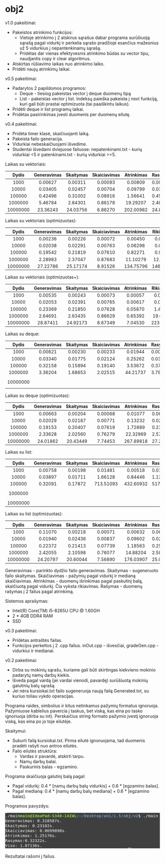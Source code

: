 # obj2

v1.0 pakeitimai:
- Pakeistos atrinkimo funkcijos:
  - Vietoje atrinkimo į 2 atskirus sąrašus dabar programa surūšiuoją sąrašą pagal vidurkį ir perkelia sąrašo pradžioje esančius mažesnius už 5 vidurkius į nepantenkinamų sąrašą.
  - Pridėtas dar vienas efektyvesnis atrinkimo būdas su vector tipu, naudjantis copy ir clear algoritmus.
- Atskirtas rūšiavimo laikas nuo atrinkimo laiko.
- Pridėti naujų atrinkimų laikai.

v0.5 pakeitimai:
- Padarytos 2 papildomos programos:
  - Deque - tiesiog pakeistas vector į deque duomenų tipą
  - List - pakeistas vector į list. Indeksų paieška pakeista į next funkciją, kuri gali būti prastai optimizuota (tai paaiškintu laikus).
- Pridėti deque ir list programų laikai.
- Pridėtas pasirinkimas įvesti duomenis per duomenų eilutę.

v0.4 pakeitimai:
- Pridėta timer klasė, skaičiuojanti laiką.
- Pakeista failo generacija.
- Vidurkiai nebeskaičiuojami išvedime.
- Studentai išvedami dviejuose failuose: nepatenkinami.txt - kurių vidurkiai <5 ir patenkinami.txt - kurių vidurkiai >=5.

Laikas su vektoriais:

|  Dydis   | Generavimas | Skaitymas | Skaiciavimas | Atrinkimas | Rasymas |   Viso   |
|:--------:|:-----------:|:---------:|:------------:|:----------:|:--------|:--------:|
| 1000     |  0.00627    | 0.00311   | 0.00093      | 0.00809    | 0.00459 | 0.01841  |
| 10000    |  0.03405    | 0.02457   | 0.00704      | 0.09799    | 0.03448 | 0.16365  |
| 100000   |  0.42496    | 0.31002   | 0.08916      | 1.56641    | 0.45567 | 2.39054  |
| 1000000  |  5.46784    | 2.84301   | 0.86178      | 19.29207   | 2.48252 | 28.46469 |
| 10000000 |  23.36243   | 24.03756  | 6.86270      | 202.00982  | 24.86446| 256.27250|

Laikas su vektoriais (optimizuotas):

|  Dydis   | Generavimas | Skaitymas | Skaiciavimas | Atrinkimas | Rikiavimas | Rasymas |   Viso  |
|:--------:|:-----------:|:---------:|:------------:|:----------:|:----------:|:-------:|:-------:|
| 1000     |  0.00236    | 0.00226   | 0.00072      | 0.00450    | 0.00527    | 0.00906 | 0.00984 |
| 10000    |  0.02038    | 0.02291   | 0.00763      | 0.06298    | 0.07227    | 0.02243 | 0.11390 |
| 100000   |  0.19542    | 0.21819   | 0.07610      | 0.82271    | 0.92603    | 0.25089 | 1.31241 |
| 1000000  |  2.28983    | 2.37047   | 0.87683      | 11.10279   | 12.85570   | 2.92107 | 16.63991|
| 10000000 |  27.22786   | 25.17174  | 8.91526      | 134.75796  | 146.92051  | 32.41613| 196.07282|

Laikas su vektoriais (optimizuotas+):

|  Dydis   | Generavimas | Skaitymas | Skaiciavimas | Atrinkimas | Rikiavimas | Rasymas |   Viso  |
|:--------:|:-----------:|:---------:|:------------:|:----------:|:----------:|:-------:|:-------:|
| 1000     |  0.00535    | 0.00243   | 0.00073      | 0.00057    | 0.00557    | 0.06471 | 0.00907 |
| 10000    |  0.02053    | 0.02391   | 0.00765      | 0.00617    | 0.09420    | 0.02280 | 0.05826 |
| 100000   |  0.23369    | 0.21850   | 0.07628      | 0.05870    | 1.41245    | 0.24720 | 0.58716 |
| 1000000  |  2.64691    | 2.63435   | 0.86629      | 0.65392    | 19.06731   | 3.35368 | 6.80147 |
| 10000000 |  28.87411   | 24.92173  | 8.67349      | 7.04530    | 223.95305  | 33.81763| 69.51463|

Laikas su deque:

|  Dydis   | Generavimas | Skaitymas | Skaiciavimas | Atrinkimas | Rasymas |   Viso   |
|:--------:|:-----------:|:---------:|:------------:|:----------:|:--------|:--------:|
| 1000     |  0.00821    | 0.00230   | 0.00233      | 0.01944    | 0.00385 | 0.03229  |
| 10000    |  0.03340    | 0.01775   | 0.02124      | 0.25262    | 0.03731 | 0.32501  |
| 100000   |  0.32158    | 0.15894   | 0.19140      | 3.53672    | 0.37067 | 4.20864  |
| 1000000  |  3.36204    | 1.68653   | 2.02515      | 44.21737   | 3.78167 | 51.29108 |
| 10000000 |             |           |              |            |         | Out of memory |

Laikas su deque (optimizuotas):

|  Dydis   | Generavimas | Skaitymas | Skaiciavimas | Atrinkimas | Rasymas |   Viso   |
|:--------:|:-----------:|:---------:|:------------:|:----------:|:--------|:--------:|
| 1000     |  0.00663    | 0.00204   | 0.00068      | 0.01077    | 0.06709 | 0.02012  |
| 10000    |  0.02029    | 0.02187   | 0.00771      | 0.13232    | 0.02160 | 0.18218  |
| 100000   |  0.19153    | 0.20407   | 0.07619      | 1.72889    | 0.23905 | 2.20069  |
| 1000000  |  2.33628    | 2.02560   | 0.76279      | 22.32969   | 2.57279 | 27.45436 |
| 10000000 |  24.01862   | 20.43449  | 7.74453      | 267.89818  | 27.24499| 320.09583|

Laikas su list:

|  Dydis   | Generavimas | Skaitymas | Skaiciavimas | Atrinkimas | Rasymas |   Viso  |
|:--------:|:-----------:|:---------:|:------------:|:----------:|:--------|:-------:|
| 1000     |  0.00758    | 0.00198   | 0.01481      | 0.00518    | 0.01121 | 0.02954 |
| 10000    |  0.03897    | 0.01711   | 1.66128      | 0.84446    | 1.13534 | 2.56183 |
| 100000   |  0.32091    | 0.17872   | 713.51093    | 432.60932  | 517.713 | 1146.61 |
| 1000000  |             |           |              |            |         | ~142 val. |
| 10000000 |             |           |              |            |         | ∞ |

Laikas su list (optimizuotas):

|  Dydis   | Generavimas | Skaitymas | Skaiciavimas | Atrinkimas | Rasymas |   Viso  |
|:--------:|:-----------:|:---------:|:------------:|:----------:|:--------|:-------:|
| 1000     |  0.11070    | 0.00218   | 0.00071      | 0.00632    | 0.06402 | 0.11991 |
| 10000    |  0.01940    | 0.02436   | 0.00837      | 0.09602    | 0.02163 | 0.14816 |
| 100000   |  0.22372    | 0.21413   | 0.07739      | 1.18563    | 0.25932 | 1.70088 |
| 1000000  |  2.42055    | 2.10598   | 0.76077      | 14.88204   | 2.58978 | 20.16934|
| 10000000 |  24.20797   | 20.60044  | 7.56890      | 176.03907  | 25.05437| 228.41637|
  
Generavimas - parinkto dydžio failo generavimas.
Skaitymas - sugeneruoto failo skaitymas.
Skaičiavimas - pažymių pagal vidurkį ir medianą skaičiavimas.
Atrinkimas - duomenų išrinkimas pagal paskutinį balą, skaičiuotą pagal vidurkį. Čia vyksta rikiavimas.
Rašymas - duomenų rašymas į 2 failus pagal atrinkimą.

Sistemos aprašymas:
- Intel(R) Core(TM) i5-8265U CPU @ 1.60GH
- 2 * 4GB DDR4 RAM
- SSD

v0.3 pakeitimai:
- Pridėtas antraštės failas.
- Funkcijos perkeltos į 2 .cpp failus. inOut.cpp - išvesčiai, gradeGen.cpp - vidurkiui ir medianai.

v0.2 pakeitimai:
- Dirba su mokinių sąrašu, kuriame gali būti skirtingas kiekvieno mokinio padarytų namų darbų kiekis.
- Išveda pagal vardą (jei vardai vienodi, pavardę) surūšiuotą mokinių galutinių balų sąrašą.
- Jei nėra kursiokai.txt failo sugeneruoja naują failą Generated.txt, su kuriuo toliau vykdo operacijas.

Programa raides, simbolius ir kitus netinkamus pažymių formatus ignoruoja.
Pažymiuose kablelius pavercia į taskus, bet viską, kas eina po tasko ignoriuoja (dirba su int).
Perskaičius string formato pažymio įvestį ignoruoja viską, kas eina po jo toje eilutėje.

Skaitymui:
- Sukurti failą kursiokai.txt. Pirma eilutė ignoruojama, tad duomenis pradėti rašyti nuo antros eilutės.
- Failo eilutės struktūra:
  - Vardas ir pavardė, atskirti tarpu.
  - Namų darbų balai.
  - Paskurinis balas - egzamino.

Programa skaičiuoja galutinį balą pagal:
- Pagal vidurkį: 0.4 * [namų darbų balų vidurkis] + 0.6 * [egzamino balas].
- Pagal medianą: 0.4 * [namų darbų balų mediana] + 0.6 * [egzamino balas].

Programos pavyzdys:

![Programos pavyzdys](https://github.com/benas761/obj2/blob/v0.4/v0.4%20ex)

Rezultatai rašomi į failus.
